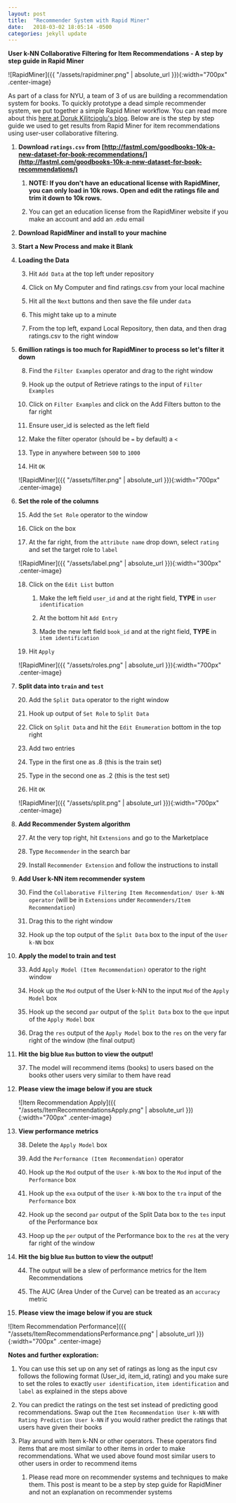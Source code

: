 ```yaml
---
layout: post
title:  "Recommender System with Rapid Miner"
date:   2018-03-02 18:05:14 -0500
categories: jekyll update
---
```

<style type="text/css">
    .center-image
    {
        margin: 0 auto;
        display: block;
    }
</style>

**User k-NN Collaborative Filtering for Item Recommendations - A step by step guide in Rapid Miner**

![RapidMiner]({{ "/assets/rapidminer.png" | absolute_url }}){:width="700px" .center-image}

As part of a class for NYU, a team of 3 of us are building a recommendation system for books. To quickly prototype a dead simple recommender system, we put together a simple Rapid Miner workflow. You can read more about this [here at Doruk Kilitcioglu's blog](https://dorukkilitcioglu.github.io/data-science/2018/03/01/adventures-rapidminer.html). Below are is the step by step guide we used to get results from Rapid Miner for item recommendations using user-user collaborative filtering. 

1. **Download `ratings.csv` from [http://fastml.com/goodbooks-10k-a-new-dataset-for-book-recommendations/](http://fastml.com/goodbooks-10k-a-new-dataset-for-book-recommendations/)**

    1. **NOTE: If you don't have an educational license with RapidMiner, you can only load in 10k rows. Open and edit the ratings file and trim it down to 10k rows.**

    2. You can get an education license from the RapidMiner website if you make an account and add an .edu email

2. **Download RapidMiner and install to your machine**

3. **Start a New Process and make it Blank**

4. **Loading the Data**

    3. Hit `Add Data` at the top left under repository

    4. Click on My Computer and find ratings.csv from your local machine

    5. Hit all the `Next` buttons and then save the file under `data`

    6. This might take up to a minute

    7. From the top left, expand Local Repository, then data, and then drag ratings.csv to the right window

5. **6million ratings is too much for RapidMiner to process so let's filter it down**

    8. Find the `Filter Examples` operator and drag to the right window

    9. Hook up the output of Retrieve ratings to the input of `Filter Examples`

    10. Click on `Filter Examples` and click on the Add Filters button to the far right

    11. Ensure user_id is selected as the left field

    12. Make the filter operator (should be `=` by default) a `<`

    13. Type in anywhere between `500` to `1000`

    14. Hit `OK`

    ![RapidMiner]({{ "/assets/filter.png" | absolute_url }}){:width="700px" .center-image}

6. **Set the role of the columns**

    15. Add the `Set Role` operator to the window

    16. Click on the box

    17. At the far right, from the `attribute name` drop down, select `rating` and set the target role to `label`

    ![RapidMiner]({{ "/assets/label.png" | absolute_url }}){:width="300px" .center-image}

    18. Click on the `Edit List` button

        1. Make the left field `user_id` and at the right field, **TYPE** in `user identification`

        2. At the bottom hit `Add Entry`

        3. Made the new left field `book_id` and at the right field, **TYPE** in `item identification`

    19. Hit `Apply`

    ![RapidMiner]({{ "/assets/roles.png" | absolute_url }}){:width="700px" .center-image}

7. **Split data into `train` and `test`**

    20. Add the `Split Data` operator to the right window

    21. Hook up output of `Set Role` to `Split Data`

    22. Click on `Split Data` and hit the `Edit Enumeration` bottom in the top right

    23. Add two entries

    24. Type in the first one as .8 (this is the train set)

    25. Type in the second one as .2 (this is the test set)

    26. Hit `OK`

    ![RapidMiner]({{ "/assets/split.png" | absolute_url }}){:width="700px" .center-image}

8. **Add Recommender System algorithm**

    27. At the very top right, hit `Extensions` and go to the Marketplace

    28. Type `Recommender` in the search bar

    29. Install `Recommender Extension` and follow the instructions to install

9. **Add User k-NN item recommender system**

    30. Find the `Collaborative Filtering Item Recommendation/ User k-NN operator` (will be in `Extensions` under `Recommenders/Item Recommendation`)

    31. Drag this to the right window

    32. Hook up the top output of the `Split Data` box to the input of the `User k-NN` box

10. **Apply the model to train and test**

    33. Add `Apply Model (Item Recommendation)` operator to the right window

    34. Hook up the `Mod` output of the User k-NN to the input `Mod` of the `Apply Model` box

    35. Hook up the second `par` output of the `Split Data` box to the `que` input of the `Apply Model` box

    36. Drag the `res` output of the `Apply Model` box to the `res` on the very far right of the window (the final output)

11. **Hit the big blue `Run` button to view the output!**

    37. The model will recommend items (books) to users based on the books other users very similar to them have read

12. **Please view the image below if you are stuck**

    ![Item Recommendation Apply]({{ "/assets/ItemRecommendationsApply.png" | absolute_url }}){:width="700px" .center-image}

13. **View performance metrics**

    38. Delete the `Apply Model` box

    39. Add the `Performance (Item Recommendation)` operator

    40. Hook up the `Mod` output of the `User k-NN` box to the `Mod` input of the `Performance` box

    41. Hook up the `exa` output of the `User k-NN` box to the `tra` input of the `Performance` box

    42. Hook up the second `par` output of the Split Data box to the `tes` input of the Performance box

    43. Hoop up the `per` output of the Performance box to the `res` at the very far right of the window

14. **Hit the big blue `Run` button to view the output!**

    44. The output will be a slew of performance metrics for the Item Recommendations

    45. The AUC (Area Under of the Curve) can be treated as an `accuracy` metric

15. **Please view the image below if you are stuck**

![Item Recommendation Performance]({{ "/assets/ItemRecommendationsPerformance.png" | absolute_url }}){:width="700px" .center-image}

**Notes and further exploration:**

1. You can use this set up on any set of ratings as long as the input csv follows the following format (User_id, item_id, rating) and you make sure to set the roles to exactly `user identification`, `item identification` and `label` as explained in the steps above

2. You can predict the ratings on the test set instead of predicting good recommendations. Swap out the `Item Recommendation User k-NN` with `Rating Prediction User k-NN` if you would rather predict the ratings that users have given their books

3. Play around with Item k-NN or other operators. These operators find items that are most similar to other items in order to make recommendations. What we used above found most similar users to other users in order to recommend items

    1. Please read more on recommender systems and techniques to make them. This post is meant to be a step by step guide for RapidMiner and not an explanation on recommender systems


